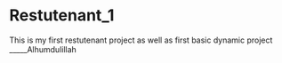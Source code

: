 # Restutenant_1
This is my first restutenant project as well as first basic dynamic project _____Alhumdulillah
